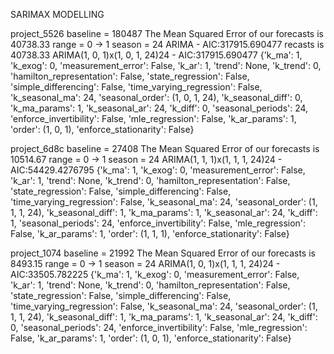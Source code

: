 SARIMAX MODELLING

project_5526
baseline = 180487
The Mean Squared Error of our forecasts is 40738.33
range = 0 -> 1
season = 24
ARIMA - AIC:317915.690477
recasts is 40738.33
ARIMA(1, 0, 1)x(1, 0, 1, 24)24 - AIC:317915.690477
{'k_ma': 1, 'k_exog': 0, 'measurement_error': False, 'k_ar': 1, 'trend': None, 'k_trend': 0, 'hamilton_representation': False, 'state_regression': False, 'simple_differencing': False, 'time_varying_regression': False, 'k_seasonal_ma': 24, 'seasonal_order': (1, 0, 1, 24), 'k_seasonal_diff': 0, 'k_ma_params': 1, 'k_seasonal_ar': 24, 'k_diff': 0, 'seasonal_periods': 24, 'enforce_invertibility': False, 'mle_regression': False, 'k_ar_params': 1, 'order': (1, 0, 1), 'enforce_stationarity': False}


project_6d8c
baseline = 27408
The Mean Squared Error of our forecasts is 10514.67
range = 0 -> 1
season = 24
ARIMA(1, 1, 1)x(1, 1, 1, 24)24 - AIC:54429.4276795
{'k_ma': 1, 'k_exog': 0, 'measurement_error': False, 'k_ar': 1, 'trend': None, 'k_trend': 0, 'hamilton_representation': False, 'state_regression': False, 'simple_differencing': False, 'time_varying_regression': False, 'k_seasonal_ma': 24, 'seasonal_order': (1, 1, 1, 24), 'k_seasonal_diff': 1, 'k_ma_params': 1, 'k_seasonal_ar': 24, 'k_diff': 1, 'seasonal_periods': 24, 'enforce_invertibility': False, 'mle_regression': False, 'k_ar_params': 1, 'order': (1, 1, 1), 'enforce_stationarity': False}

project_1074
baseline = 21992
The Mean Squared Error of our forecasts is 8493.15
range = 0 -> 1
season = 24
ARIMA(1, 0, 1)x(1, 1, 1, 24)24 - AIC:33505.782225
{'k_ma': 1, 'k_exog': 0, 'measurement_error': False, 'k_ar': 1, 'trend': None, 'k_trend': 0, 'hamilton_representation': False, 'state_regression': False, 'simple_differencing': False, 'time_varying_regression': False, 'k_seasonal_ma': 24, 'seasonal_order': (1, 1, 1, 24), 'k_seasonal_diff': 1, 'k_ma_params': 1, 'k_seasonal_ar': 24, 'k_diff': 0, 'seasonal_periods': 24, 'enforce_invertibility': False, 'mle_regression': False, 'k_ar_params': 1, 'order': (1, 0, 1), 'enforce_stationarity': False}
